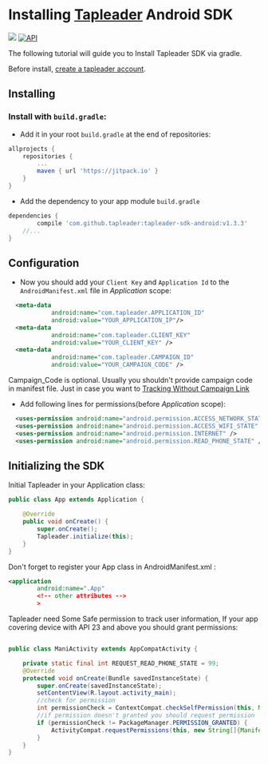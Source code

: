 # Installing [Tapleader](http://tapleader.com) Android SDK 

[![](https://jitpack.io/v/tapleader/tapleader-sdk-android.svg)](https://jitpack.io/#tapleader/tapleader-sdk-android) [![API](https://img.shields.io/badge/API-15%2B-blue.svg?style=flat)](https://android-arsenal.com/api?level=15)

The following tutorial will guide you to Install Tapleader SDK via gradle.

Before install, [create a tapleader account](http://tapleader.com/account/register).

## Installing

### Install with `build.gradle`:

* Add it in your root `build.gradle` at the end of repositories:
```gradle
allprojects {
	repositories {
		...
		maven { url 'https://jitpack.io' }
	}
}
```
* Add the dependency to your app module `build.gradle`
```gradle
dependencies {
        compile 'com.github.tapleader:tapleader-sdk-android:v1.3.3'
	//...
}
```

## Configuration

* Now you should add your `Client Key` and `Application Id` to the `AndroidManifest.xml` file in *Application* scope:
```xml
  <meta-data
            android:name="com.tapleader.APPLICATION_ID"
            android:value="YOUR_APPLICATION_IP"/>
  <meta-data
            android:name="com.tapleader.CLIENT_KEY"
            android:value="YOUR_CLIENT_KEY" />
  <meta-data
            android:name="com.tapleader.CAMPAIGN_ID"
            android:value="YOUR_CAMPAIGN_CODE" />
 ```
 Campaign_Code is optional. Usually you shouldn't provide campaign code in manifest file. Just in case you want to [Tracking Without Campaign Link](https://tapleader.com/docs/no-link-tracking)
* Add following lines for permissions(before *Application* scope):

```xml
  <uses-permission android:name="android.permission.ACCESS_NETWORK_STATE" />
  <uses-permission android:name="android.permission.ACCESS_WIFI_STATE" />
  <uses-permission android:name="android.permission.INTERNET" />
  <uses-permission android:name="android.permission.READ_PHONE_STATE" />
```

## Initializing the SDK

Initial Tapleader in your Application class:

```java
public class App extends Application {

    @Override
    public void onCreate() {
        super.onCreate();
        Tapleader.initialize(this);
    }
}
```
Don't forget to register your App class in AndroidManifest.xml :

```xml
<application
        android:name=".App"
        <!-- other attributes -->
        >
```


Tapleader need Some Safe permission to track user information, If your app covering device with API 23 and above you should grant permissions:

```java

public class ManiActivity extends AppCompatActivity {

    private static final int REQUEST_READ_PHONE_STATE = 99;
    @Override
    protected void onCreate(Bundle savedInstanceState) {
        super.onCreate(savedInstanceState);
        setContentView(R.layout.activity_main);
        //check for permission
        int permissionCheck = ContextCompat.checkSelfPermission(this, Manifest.permission.READ_PHONE_STATE);
        //if permission doesn't granted you should request permission
        if (permissionCheck != PackageManager.PERMISSION_GRANTED) {
            ActivityCompat.requestPermissions(this, new String[]{Manifest.permission.READ_PHONE_STATE}, REQUEST_READ_PHONE_STATE);
        }
    }
}
```

